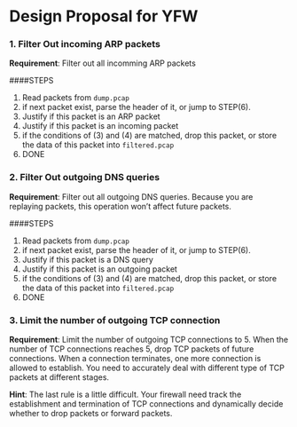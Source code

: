 # Design Proposal for YFW

### 1. Filter Out incoming ARP packets

**Requirement**: Filter out all incomming ARP packets

####STEPS
1. Read packets from `dump.pcap`
2. if next packet exist, parse the header of it, or jump to STEP(6).
3. Justify if this packet is an ARP packet
4. Justify if this packet is an incoming packet
5. if the conditions of (3) and (4) are matched, drop this packet, or store the data of this packet into `filtered.pcap`
6. DONE


### 2. Filter Out outgoing DNS queries

**Requirement**: Filter out all outgoing DNS queries. Because you are replaying packets, this operation won’t affect future packets.

####STEPS
1. Read packets from `dump.pcap`
2. if next packet exist, parse the header of it, or jump to STEP(6).
3. Justify if this packet is a DNS query
4. Justify if this packet is an outgoing packet
5. if the conditions of (3) and (4) are matched, drop this packet, or store the data of this packet into `filtered.pcap`
6. DONE

### 3. Limit the number of outgoing TCP connection

**Requirement**: Limit the number of outgoing TCP connections to 5. When the number of TCP connections reaches 5, drop TCP packets of future connections. When a connection terminates, one more connection is allowed to establish. You need to accurately deal with different type of TCP packets at different stages.

**Hint**: The last rule is a little difficult. Your firewall need track the establishment and termination of TCP connections and dynamically decide whether to drop packets or forward packets.